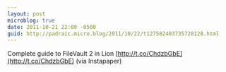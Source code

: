 ```yaml
---
layout: post
microblog: true
date: 2011-10-21 22:09 -0500
guid: http://padraic.micro.blog/2011/10/22/t127582403735728128.html
---
```

Complete guide to FileVault 2 in Lion [http://t.co/ChdzbGbE](http://t.co/ChdzbGbE) (via Instapaper)
